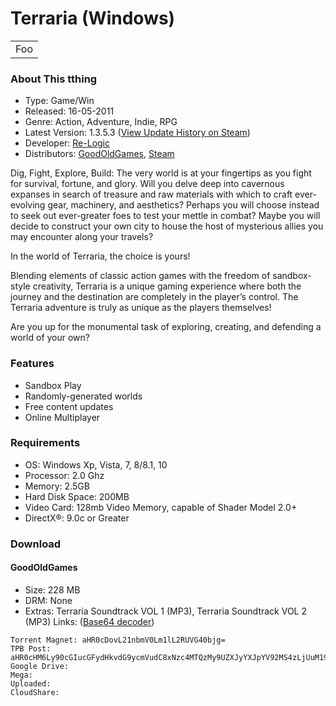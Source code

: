 # Terraria (Windows)

<table>
    <tr>
        <td>Foo</td>
    </tr>
</table>

### About This tthing
* Type: Game/Win
* Released: 16-05-2011
* Genre: Action, Adventure, Indie, RPG
* Latest Version: 1.3.5.3 ([View Update History on Steam](https://store.steampowered.com/news/?appids=105600&snr=1_5_9__408))
* Developer: [Re-Logic](https://re-logic.com)
* Distributors: [GoodOldGames](https://www.gog.com/game/terraria), [Steam](https://store.steampowered.com/app/105600/Terraria/)

Dig, Fight, Explore, Build: The very world is at your fingertips as you fight for survival, fortune, and glory. Will you delve deep into cavernous expanses in search of treasure and raw materials with which to craft ever-evolving gear, machinery, and aesthetics? Perhaps you will choose instead to seek out ever-greater foes to test your mettle in combat? Maybe you will decide to construct your own city to house the host of mysterious allies you may encounter along your travels?

In the world of Terraria, the choice is yours!

Blending elements of classic action games with the freedom of sandbox-style creativity, Terraria is a unique gaming experience where both the journey and the destination are completely in the player’s control. The Terraria adventure is truly as unique as the players themselves! 

Are you up for the monumental task of exploring, creating, and defending a world of your own?

### Features
* Sandbox Play
* Randomly-generated worlds
* Free content updates
* Online Multiplayer

### Requirements
* OS: Windows Xp, Vista, 7, 8/8.1, 10 
* Processor: 2.0 Ghz 
* Memory: 2.5GB
* Hard Disk Space: 200MB  
* Video Card: 128mb Video Memory, capable of Shader Model 2.0+
* DirectX®: 9.0c or Greater 

### Download
#### GoodOldGames
* Size: 228 MB
* DRM: None
* Extras: Terraria Soundtrack VOL 1 (MP3), Terraria Soundtrack VOL 2 (MP3)
Links: ([Base64 decoder](https://www.base64encode.org))

```
Torrent Magnet: aHR0cDovL21nbmV0Lm1lL2RUVG40bjg=
TPB Post: aHR0cHM6Ly90cGIucGFydHkvdG9ycmVudC8xNzc4MTQzMy9UZXJyYXJpYV92MS4zLjUuM19bR09HXQ==
Google Drive: 
Mega:
Uploaded:
CloudShare:
```
